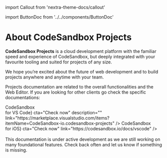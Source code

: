 import Callout from 'nextra-theme-docs/callout'

<div style={{height:478,width:'100%',background:'var(--docs-accent-color)', borderRadius: '6px', marginBottom: '3rem'}}>
</div>

import ButtonDoc from '../../components/ButtonDoc'

# About CodeSandbox Projects

**CodeSandbox Projects** is a cloud development platform with the familiar speed and experience of CodeSandbox, but deeply integrated with your favourite tooling and suited for projects of any size.

We hope you’re excited about the future of web development and to build projects anywhere and anytime with your team.

Projects documentation are related to the overall functionalities and the Web Editor. If you are looking for other clients go check the specific documentations:

<div className="ctaContainer">
    <ButtonDoc title={<>CodeSandbox <br/>for VS Code</>} cta="Check now" description="" link="https://marketplace.visualstudio.com/items?itemName=CodeSandbox-io.codesandbox-projects" />
    <ButtonDoc title={<>CodeSandbox <br/>for iOS</>} cta="Check now" link="https://codesandbox.io/docs/vscode" />
</div>

<br/>

<Callout emoji="🛠️">
    This documentation is under active development as we are still working on many foundational features. Check back often and let us know if something is missing.
</Callout>
